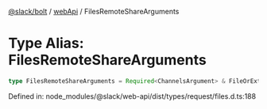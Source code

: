 [@slack/bolt](../../../../index.md) / [webApi](../index.md) / FilesRemoteShareArguments

# Type Alias: FilesRemoteShareArguments

```ts
type FilesRemoteShareArguments = Required<ChannelsArgument> & FileOrExternalID & TokenOverridable;
```

Defined in: node\_modules/@slack/web-api/dist/types/request/files.d.ts:188
